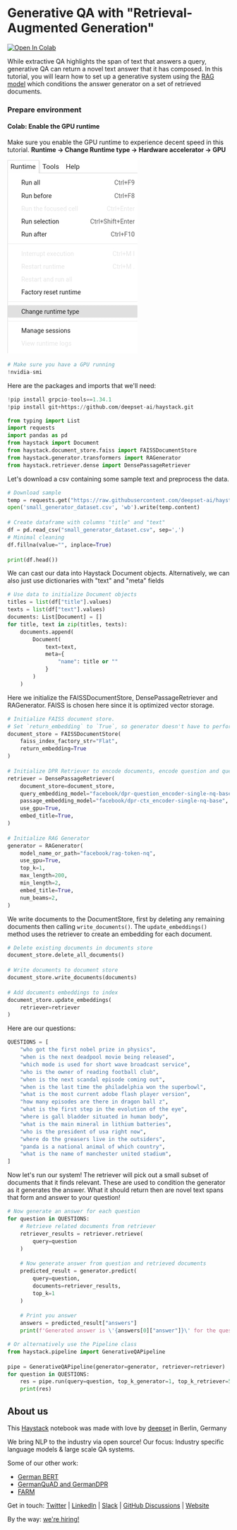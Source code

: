 <!---
title: "Tutorial 7"
metaTitle: "Generative QA with RAG"
metaDescription: ""
slug: "/docs/tutorial7"
date: "2020-11-12"
id: "tutorial7md"
--->

# Generative QA with "Retrieval-Augmented Generation"

[![Open In Colab](https://colab.research.google.com/assets/colab-badge.svg)](https://colab.research.google.com/github/deepset-ai/haystack-tutorials/blob/main/tutorials/07_RAG_Generator.ipynb)

While extractive QA highlights the span of text that answers a query,
generative QA can return a novel text answer that it has composed.
In this tutorial, you will learn how to set up a generative system using the
[RAG model](https://arxiv.org/abs/2005.11401) which conditions the
answer generator on a set of retrieved documents.

### Prepare environment

#### Colab: Enable the GPU runtime
Make sure you enable the GPU runtime to experience decent speed in this tutorial.
**Runtime -> Change Runtime type -> Hardware accelerator -> GPU**

<img src="https://raw.githubusercontent.com/deepset-ai/haystack/main/docs/img/colab_gpu_runtime.jpg">


```python
# Make sure you have a GPU running
!nvidia-smi
```

Here are the packages and imports that we'll need:


```python
!pip install grpcio-tools==1.34.1
!pip install git+https://github.com/deepset-ai/haystack.git

```


```python
from typing import List
import requests
import pandas as pd
from haystack import Document
from haystack.document_store.faiss import FAISSDocumentStore
from haystack.generator.transformers import RAGenerator
from haystack.retriever.dense import DensePassageRetriever
```

Let's download a csv containing some sample text and preprocess the data.



```python
# Download sample
temp = requests.get("https://raw.githubusercontent.com/deepset-ai/haystack/main/tutorials/small_generator_dataset.csv")
open('small_generator_dataset.csv', 'wb').write(temp.content)

# Create dataframe with columns "title" and "text"
df = pd.read_csv("small_generator_dataset.csv", sep=',')
# Minimal cleaning
df.fillna(value="", inplace=True)

print(df.head())
```

We can cast our data into Haystack Document objects.
Alternatively, we can also just use dictionaries with "text" and "meta" fields


```python
# Use data to initialize Document objects
titles = list(df["title"].values)
texts = list(df["text"].values)
documents: List[Document] = []
for title, text in zip(titles, texts):
    documents.append(
        Document(
            text=text,
            meta={
                "name": title or ""
            }
        )
    )
```

Here we initialize the FAISSDocumentStore, DensePassageRetriever and RAGenerator.
FAISS is chosen here since it is optimized vector storage.


```python
# Initialize FAISS document store.
# Set `return_embedding` to `True`, so generator doesn't have to perform re-embedding
document_store = FAISSDocumentStore(
    faiss_index_factory_str="Flat",
    return_embedding=True
)

# Initialize DPR Retriever to encode documents, encode question and query documents
retriever = DensePassageRetriever(
    document_store=document_store,
    query_embedding_model="facebook/dpr-question_encoder-single-nq-base",
    passage_embedding_model="facebook/dpr-ctx_encoder-single-nq-base",
    use_gpu=True,
    embed_title=True,
)

# Initialize RAG Generator
generator = RAGenerator(
    model_name_or_path="facebook/rag-token-nq",
    use_gpu=True,
    top_k=1,
    max_length=200,
    min_length=2,
    embed_title=True,
    num_beams=2,
)
```

We write documents to the DocumentStore, first by deleting any remaining documents then calling `write_documents()`.
The `update_embeddings()` method uses the retriever to create an embedding for each document.



```python
# Delete existing documents in documents store
document_store.delete_all_documents()

# Write documents to document store
document_store.write_documents(documents)

# Add documents embeddings to index
document_store.update_embeddings(
    retriever=retriever
)
```

Here are our questions:


```python
QUESTIONS = [
    "who got the first nobel prize in physics",
    "when is the next deadpool movie being released",
    "which mode is used for short wave broadcast service",
    "who is the owner of reading football club",
    "when is the next scandal episode coming out",
    "when is the last time the philadelphia won the superbowl",
    "what is the most current adobe flash player version",
    "how many episodes are there in dragon ball z",
    "what is the first step in the evolution of the eye",
    "where is gall bladder situated in human body",
    "what is the main mineral in lithium batteries",
    "who is the president of usa right now",
    "where do the greasers live in the outsiders",
    "panda is a national animal of which country",
    "what is the name of manchester united stadium",
]
```

Now let's run our system!
The retriever will pick out a small subset of documents that it finds relevant.
These are used to condition the generator as it generates the answer.
What it should return then are novel text spans that form and answer to your question!


```python
# Now generate an answer for each question
for question in QUESTIONS:
    # Retrieve related documents from retriever
    retriever_results = retriever.retrieve(
        query=question
    )

    # Now generate answer from question and retrieved documents
    predicted_result = generator.predict(
        query=question,
        documents=retriever_results,
        top_k=1
    )

    # Print you answer
    answers = predicted_result["answers"]
    print(f'Generated answer is \'{answers[0]["answer"]}\' for the question = \'{question}\'')
```


```python
# Or alternatively use the Pipeline class
from haystack.pipeline import GenerativeQAPipeline

pipe = GenerativeQAPipeline(generator=generator, retriever=retriever)
for question in QUESTIONS:
    res = pipe.run(query=question, top_k_generator=1, top_k_retriever=5)
    print(res)
```

## About us

This [Haystack](https://github.com/deepset-ai/haystack/) notebook was made with love by [deepset](https://deepset.ai/) in Berlin, Germany

We bring NLP to the industry via open source!
Our focus: Industry specific language models & large scale QA systems.

Some of our other work:
- [German BERT](https://deepset.ai/german-bert)
- [GermanQuAD and GermanDPR](https://deepset.ai/germanquad)
- [FARM](https://github.com/deepset-ai/FARM)

Get in touch:
[Twitter](https://twitter.com/deepset_ai) | [LinkedIn](https://www.linkedin.com/company/deepset-ai/) | [Slack](https://haystack.deepset.ai/community/join) | [GitHub Discussions](https://github.com/deepset-ai/haystack/discussions) | [Website](https://deepset.ai)

By the way: [we're hiring!](https://apply.workable.com/deepset/)
